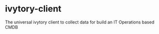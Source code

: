 # ivytory-client
The universal ivytory client to collect data for build an IT Operations based CMDB
